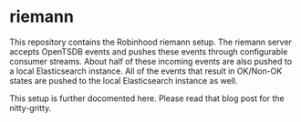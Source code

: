 # riemann

This repository contains the Robinhood riemann setup. The riemann
server accepts OpenTSDB events and pushes these events through
configurable consumer streams. About half of these incoming events are
also pushed to a local Elasticsearch instance. All of the events that
result in OK/Non-OK states are pushed to the local Elasticsearch
instance as well.

This setup is further docomented here. Please read that blog post for
the nitty-gritty.
